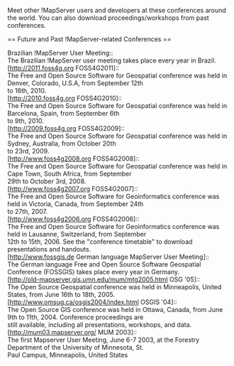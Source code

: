 Meet other !MapServer users and developers at these conferences around the world. You can also download proceedings/workshops from past conferences.
                                                                                                                                                    
== Future and Past !MapServer-related Conferences ==                                                                                                
                                                                                                                                                    
 Brazilian !MapServer User Meeting::                                                                                                                
    The Brazilian !MapServer user meeting takes place every year in Brazil.                                                                         
 [http://2011.foss4g.org FOSS4G2011]::                                                                                                              
    The Free and Open Source Software for Geospatial conference was held in Denver, Colorado, U.S.A, from September 12th                            
    to 16th, 2010.                                                                                                                                  
 [http://2010.foss4g.org FOSS4G2010]::                                                                                                              
    The Free and Open Source Software for Geospatial conference was held in Barcelona, Spain, from September 6th                                    
    to 9th, 2010.                                                                                                                                   
 [http://2009.foss4g.org FOSS4G2009]::                                                                                                              
    The Free and Open Source Software for Geospatial conference was held in Sydney, Australia, from October 20th                                    
    to 23rd, 2009.                                                                                                                                  
 [http://www.foss4g2008.org FOSS4G2008]::                                                                                                           
    The Free and Open Source Software for Geospatial conference was held in Cape Town, South Africa, from September                                 
    29th to October 3rd, 2008.                                                                                                                      
 [http://www.foss4g2007.org FOSS4G2007]::                                                                                                           
    The Free and Open Source Software for Geoinformatics conference was held in Victoria, Canada, from September 24th                               
    to 27th, 2007.                                                                                                                                  
 [http://www.foss4g2006.org FOSS4G2006]::                                                                                                           
    The Free and Open Source Software for Geoinformatics conference was held in Lausanne, Switzerland, from September                               
    12th to 15th, 2006. See the "conference timetable" to download presentations and handouts.                                                      
 [http://www.fossgis.de German language MapServer User Meeting]::                                                                                   
    The German language Free and Open Source Software Geospatial Conference (FOSSGIS) takes place every year in Germany.                            
 [http://old-mapserver.gis.umn.edu/mum/mtg2005.html OSG '05]::                                                                                      
    The Open Source Geospatial conference was held in Minneapolis, United States, from June 16th to 18th, 2005.                                     
 [http://www.omsug.ca/osgis2004/index.html OSGIS '04]::                                                                                             
    The Open Source GIS conference was held in Ottawa, Canada, from June 9th to 11th, 2004. Conference proceedings are                              
    still available, including all presentations, workshops, and data.                                                                              
 [http://mum03.mapserver.org/ MUM 2003]::                                                                                                           
     The first Mapserver User Meeting, June 6-7 2003, at the Forestry Department of the University of Minnesota, St.                                
     Paul Campus, Minneapolis, United States
